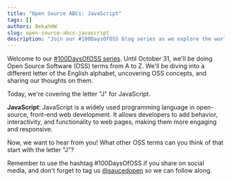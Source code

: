 ```yaml
---
title: "Open Source ABCs: JavaScript"
tags: []
authors: BekahHW
slug: open-source-abcs-javascript
description: "Join our #100DaysOfOSS blog series as we explore the world of Open Source Software (OSS) from A to Z! Every week, we'll discuss two new letters of the English alphabet. Share your thoughts, ideas, and favorite OSS projects for each letter. Let's celebrate the power of open source together! "
---
```


Welcome to our [#100DaysOfOSS series](https://dev.to/opensauced/100daysofoss-growing-skills-and-real-world-experience-3o5k). Until October 31, we'll be doing  Open Source Software (OSS) terms from A to Z. We'll be diving into a different letter of the English alphabet, uncovering OSS concepts, and sharing our thoughts on them.

Today, we're covering the letter "J" for JavaScript. 

**JavaScript**: JavaScript is a widely used programming language in open-source, front-end web development. It allows developers to add behavior, interactivity, and functionality to web pages, making them more engaging and responsive.

Now, we want to hear from you! What other OSS terms can you think of that start with the letter "J"? 

Remember to use the hashtag #100DaysOfOSS if you share on social media, and don't forget to tag us [@saucedopen](https://twitter.com/saucedopen) so we can follow along.